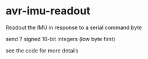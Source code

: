 # avr-imu-readout

Readout the IMU in response to a serial command byte

send 7 signed 16-bit integers (low byte first)

see the code for more details
